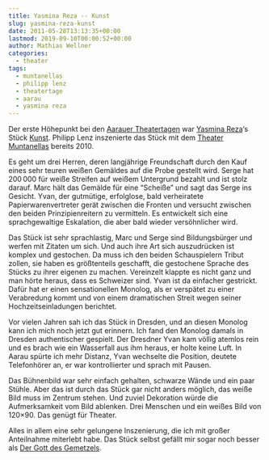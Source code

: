 ```yaml
---
title: Yasmina Reza -- Kunst
slug: yasmina-reza-kunst
date: 2011-05-28T13:13:35+00:00
lastmod: 2019-09-10T00:00:52+00:00
author: Mathias Wellner
categories:
  - theater
tags:
  - muntanellas
  - philipp lenz
  - theatertage
  - aarau
  - yasmina reza
---
```

Der erste Höhepunkt bei den [Aarauer Theatertagen](http://www.theatertage.ch) war [Yasmina Reza](https://de.wikipedia.org/wiki/Yasmina_Reza)&#8216;s Stück [Kunst](http://de.wikipedia.org/wiki/Kunst_%28Drama%29). Philipp Lenz inszenierte das Stück mit dem [Theater Muntanellas](http://www.muntanellas.ch/) bereits 2010. 

Es geht um drei Herren, deren langjährige Freundschaft durch den Kauf eines sehr teuren weißen Gemäldes auf die Probe gestellt wird. Serge hat 200&thinsp;000 für weiße Streifen auf weißem Untergrund bezahlt und ist stolz darauf. Marc hält das Gemälde für eine &#8220;Scheiße&#8221; und sagt das Serge ins Gesicht. Yvan, der gutmütige, erfolglose, bald verheiratete Papierwarenvertreter gerät zwischen die Fronten und versucht zwischen den beiden Prinzipienreitern zu vermitteln. Es entwickelt sich eine sprachgewaltige Eskalation, die aber bald wieder versöhnlicher wird. 

Das Stück ist sehr sprachlastig, Marc und Serge sind Bildungsbürger und werfen mit Zitaten um sich. Und auch ihre Art sich auszudrücken ist komplex und gestochen. Da muss ich den beiden Schauspielern Tribut zollen, sie haben es größtenteils geschafft, die gestochene Sprache des Stücks zu ihrer eigenen zu machen. Vereinzelt klappte es nicht ganz und man hörte heraus, dass es Schweizer sind. Yvan ist da einfacher gestrickt. Dafür hat er einen sensationellen Monolog, als er verspätet zu einer Verabredung kommt und von einem dramatischen Streit wegen seiner Hochzeitseinladungen berichtet. 

Vor vielen Jahren sah ich das Stück in Dresden, und an diesen Monolog kann ich mich noch jetzt gut erinnern. Ich fand den Monolog damals in Dresden authentischer gespielt. Der Dresdner Yvan kam völlig atemlos rein und es brach wie ein Wasserfall aus ihm heraus, er holte keine Luft. In Aarau spürte ich mehr Distanz, Yvan wechselte die Position, deutete Telefonhörer an, er war kontrollierter und sprach mit Pausen. 

Das Bühnenbild war sehr einfach gehalten, schwarze Wände und ein paar Stühle. Aber das ist durch das Stück gar nicht anders möglich, das weiße Bild muss im Zentrum stehen. Und zuviel Dekoration würde die Aufmerksamkeit vom Bild ablenken. Drei Menschen und ein weißes Bild von 120&#215;90. Das genügt für Theater. 

Alles in allem eine sehr gelungene Inszenierung, die ich mit großer Anteilnahme miterlebt habe. Das Stück selbst gefällt mir sogar noch besser als [Der Gott des Gemetzels](http://de.wikipedia.org/wiki/Der_Gott_des_Gemetzels). 
